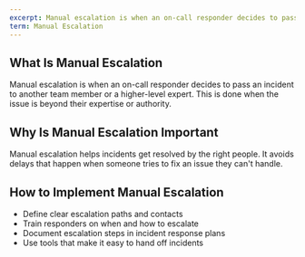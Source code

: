 ```yaml
---
excerpt: Manual escalation is when an on-call responder decides to pass an incident to another team member or a higher-level expert.
term: Manual Escalation
---
```

## What Is Manual Escalation

Manual escalation is when an on-call responder decides to pass an incident to another team member or a higher-level expert. This is done when the issue is beyond their expertise or authority.

## Why Is Manual Escalation Important

Manual escalation helps incidents get resolved by the right people. It avoids delays that happen when someone tries to fix an issue they can't handle.

## How to Implement Manual Escalation

- Define clear escalation paths and contacts
- Train responders on when and how to escalate
- Document escalation steps in incident response plans
- Use tools that make it easy to hand off incidents